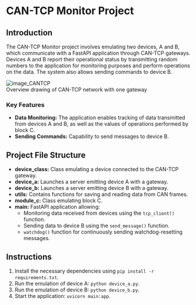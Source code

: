 # CAN-TCP Monitor Project

## Introduction
The CAN-TCP Monitor project involves emulating two devices, A and B, which communicate with a FastAPI application through CAN-TCP gateways. Devices A and B report their operational status by transmitting random numbers to the application for monitoring purposes and perform operations on the data. The system also allows sending commands to device B.  

![image_CANTCP](https://github.com/jarczano/Recruitment-Task/assets/107764304/229380ec-e24d-4dbb-b169-41bd9792144f)  
Overview drawing of CAN-TCP network with one gateway  

### Key Features
- **Data Monitoring:** The application enables tracking of data transmitted from devices A and B, as well as the values of operations performed by block C.
- **Sending Commands:** Capability to send messages to device B.

## Project File Structure

- **device_class:** Class emulating a device connected to the CAN-TCP gateway.
- **device_a:** Launches a server emitting device A with a gateway.
- **device_b:** Launches a server emitting device B with a gateway.
- **utils:** Contains functions for saving and reading data from CAN frames.
- **module_c:** Class emulating block C.
- **main:** FastAPI application allowing:
  - Monitoring data received from devices using the `tcp_client()` function.
  - Sending data to device B using the `send_message()` function.
  - `watchdog()` function for continuously sending watchdog-resetting messages.

## Instructions

1. Install the necessary dependencies using `pip install -r requirements.txt`.
2. Run the emulation of device A: `python device_a.py`.
3. Run the emulation of device B: `python device_b.py`.
4. Start the application: `uvicorn main:app`.

